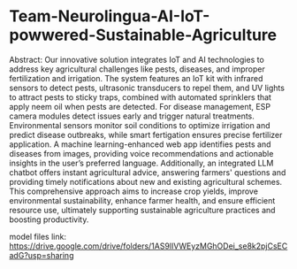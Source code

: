 # Team-Neurolingua-AI-IoT-powwered-Sustainable-Agriculture
Abstract:
Our innovative solution integrates IoT and AI technologies to address key agricultural challenges like pests, diseases, and improper fertilization and irrigation. The system features an IoT kit with infrared sensors to detect pests, ultrasonic transducers to repel them, and UV lights to attract pests to sticky traps, combined with automated sprinklers that apply neem oil when pests are detected. For disease management, ESP camera modules detect issues early and trigger natural treatments. Environmental sensors monitor soil conditions to optimize irrigation and predict disease outbreaks, while smart fertigation ensures precise fertilizer application. A machine learning-enhanced web app identifies pests and diseases from images, providing voice recommendations and actionable insights in the user’s preferred language. Additionally, an integrated LLM chatbot offers instant agricultural advice, answering farmers' questions and providing timely notifications about new and existing agricultural schemes. This comprehensive approach aims to increase crop yields, improve environmental sustainability, enhance farmer health, and ensure efficient resource use, ultimately supporting sustainable agriculture practices and boosting productivity.

model files link: https://drive.google.com/drive/folders/1AS9lIVWEyzMGhODei_se8k2pjCsECadG?usp=sharing
